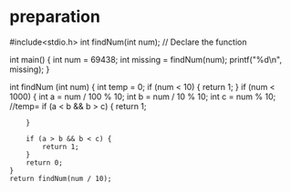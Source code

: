 # preparation
#include<stdio.h>
int findNum(int num);  // Declare the function

int main() {
	int num = 69438;
	int missing = findNum(num);
	printf("%d\n", missing);
}

int findNum (int num) {
	int temp = 0;
	if (num < 10) {
		return 1;
	}
	if (num < 1000) {
		int a = num / 100 % 10;
		int b = num / 10 % 10;
		int c = num % 10;
		//temp=
		if (a < b && b > c) {
			return 1;
			
		}

		if (a > b && b < c) {
			return 1;
		}
		return 0;
	}
	return findNum(num / 10);
